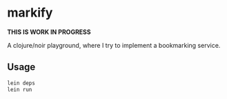 # markify

__THIS IS WORK IN PROGRESS__

A clojure/noir playground, where I try to implement a bookmarking service.

## Usage

```bash
lein deps
lein run
```

